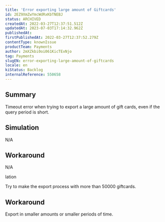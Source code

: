 ```yaml
---
title: 'Error exporting large amount of Giftcards'
id: 2EZ9XmZwYmcWdRxKbTNEBJ
status: ARCHIVED
createdAt: 2022-03-27T12:37:51.512Z
updatedAt: 2023-07-03T17:14:32.962Z
publishedAt: 
firstPublishedAt: 2022-03-27T12:37:52.279Z
contentType: knownIssue
productTeam: Payments
author: 2mXZkbi0oi061KicTExNjo
tag: Payments
slugEN: error-exporting-large-amount-of-giftcards
locale: en
kiStatus: Backlog
internalReference: 550658
---
```


## Summary


Timeout error when trying to export a large amount of gift cards, even if the query period is short.



## Simulation


N/A



## Workaround


N/A

lation


Try to make the export process with more than 50000 giftcards.


##

## Workaround


Export in smaller amounts or smaller periods of time.

